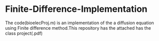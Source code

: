 # Finite-Difference-Implementation
The code(bioelecProj.m) is an implementation of the a diffusion equation
using Finite difference method.This repository has the attached has the class project(.pdf)
